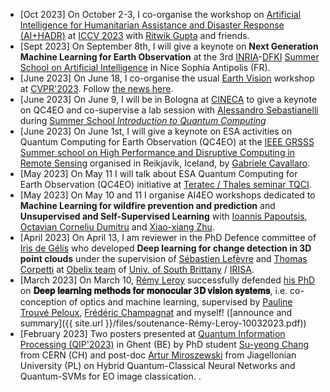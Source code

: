 * \[Oct 2023\] On October 2-3, I co-organise the workshop on [Artificial Intelligence for Humanitarian Assistance and Disaster Response (AI+HADR)](https://www.hadr.ai/home) at [ICCV 2023](https://iccv2023.thecvf.com/) with [Ritwik Gupta](https://ritwikgupta.me/) and friends.
* \[Sept 2023\] On September 8th, I will give a keynote on **Next Generation Machine Learning for Earth Observation** at the 3rd [INRIA](https://www.inria.fr/en)-[DFKI](https://www.dfki.de/en/web/) [Summer School on Artificial Intelligence](https://idessai.eu/) in Nice Sophia Antipolis (FR).
* \[June 2023\] On June 18, I co-organise the usual [Earth Vision](https://www.grss-ieee.org/events/earthvision-2023/) workshop at [CVPR'2023](https://cvpr2023.thecvf.com/). Follow [the news here](https://twitter.com/earthvisionws).
* \[June 2023\] On June 9, I will be in Bologna at [CINECA](https://www.cineca.it/en) to give a keynote on QC4EO and co-supervise a lab session with [Alessandro Sebastianelli](https://scholar.google.com/citations?user=WoTTS-UAAAAJ&hl=it) during [Summer School *Introduction to Quantum Computing*](https://eventi.cineca.it/en/hpc/introduction-quantum-computing-school/bologna-20230605)
* \[June 2023\] On June 1st, I will give a keynote on ESA activities on Quantum Computing for Earth Observation (QC4EO) at the [IEEE GRSSS](https://www.grss-ieee.org/) [Summer school on High Performance and Disruptive Computing in Remote Sensing](https://www.hdc-rs.com/) organised in Reikjavik, Iceland, by [Gabriele Cavallaro](https://www.gabriele-cavallaro.com/). 
* \[May 2023\] On May 11 I will talk about ESA Quantum Computing for Earth Observation (QC4EO) initiative at [Teratec / Thales seminar TQCI](https://teratec.eu/Seminaires/TQCI/2023/Seminaire_TQCI-230511-UK.html).
* \[May 2023\] On May 10 and 11 I organise AI4EO workshops dedicated to **Machine Learning for wildfire prevention and prediction** and **Unsupervised and Self-Supervised Learning** with [Ioannis Papoutsis](https://www.astro.noa.gr/en/staff/research-personnel/papoutsis-ioannis/), [Octavian Corneliu Dumitru](https://www.dlr.de/eoc/en/desktopdefault.aspx/tabid-5242/8788_read-23921/sortby-lastname/) and [Xiao-xiang Zhu](https://www.professoren.tum.de/en/zhu-xiaoxiang).
* \[April 2023\] On April 13, I am reviewer in the PhD Defence committee of [Iris de Gélis](https://www.theses.fr/s235771) who developed **Deep learning for change detection in 3D point clouds** under the supervision of [Sébastien Lefèvre](http://people.irisa.fr/Sebastien.Lefevre/) and [Thomas Corpetti](https://perso.univ-rennes2.fr/thomas.corpetti) at [Obelix team](https://www-obelix.irisa.fr/) of [Univ. of South Brittany](https://www.univ-ubs.fr/fr/index.html) / [IRISA](https://www.irisa.fr/).
* \[March 2023\] On March 10, [Rémy Leroy](https://www.linkedin.com/in/remy-leroy/) successfully defended [his PhD](https://www.theses.fr/s240079) on **𝐃𝐞𝐞𝐩 𝐥𝐞𝐚𝐫𝐧𝐢𝐧𝐠 𝐦𝐞𝐭𝐡𝐨𝐝𝐬 𝐟𝐨𝐫 𝐦𝐨𝐧𝐨𝐜𝐮𝐥𝐚𝐫 3𝐃 𝐯𝐢𝐬𝐢𝐨𝐧 𝐬𝐲𝐬𝐭𝐞𝐦𝐬**, i.e. co-conception of optics and machine learning, supervised by [Pauline Trouvé Peloux](https://ptrouve.github.io/), [Frédéric Champagnat](https://scholar.google.com/citations?user=3wGLFpMAAAAJ&hl=en) and myself! ([announce and summary]({{ site.url }}/files/soutenance-Rémy-Leroy-10032023.pdf))
* \[February 2023\] Two posters presented at [Quantum Information Processing (QIP'2023)](https://indico.cern.ch/event/1175020/) in Ghent (BE) by PhD student [Su-yeong Chang](https://people.epfl.ch/su.chang/?lang=en) from CERN (CH) and post-doc [Artur Miroszewski](https://scholar.google.com/citations?user=3ayjWdYAAAAJ&hl=en) from Jiagellonian University (PL) on Hybrid Quantum-Classical Neural Networks and Quantum-SVMs for EO image classication.
.










